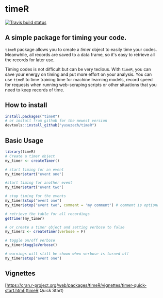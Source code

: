 # timeR

[![Travis build status](https://travis-ci.org/yusuzech/timeR.svg?branch=master)](https://travis-ci.org/yusuzech/timeR)
## A simple package for timing your code.

`timeR` package allows you to create a *timer* object
to easily time your codes. Meanwhile, all records are saved to a data frame, so it's easy to retrieve all the records for later use.

Timing codes is not difficult but can be very tedious. With `timeR`, you can save your energy on timing and put more effort on 
your analysis. You can use `timeR` to time training time for machine learning models, record speed for requests when running web-scraping scripts or other situations that you need to keep records of time.

## How to install

```r
install.packages("timeR")
# or install from github for the newest version
devtools::install_github("yusuzech/timeR")
```

## Basic Usage

```r
library(timeR)
# Create a timer object
my_timer <- createTimer()

# start timing for an event
my_timer$start("event one")

#start timing for another event
my_timer$start("event two")

# stop timing for the events
my_timer$stop("event one")
my_timer$stop("event two", comment = "my comment") # comment is optional

# retrieve the table for all recordings
getTimer(my_timer)

# or create a timer object and setting verbose to false
my_timer2 <- createTimer(verbose = F)

# toggle on/off verbose
my_timer$toggleVerbose()

# warnings will still be shown when verbose is turned off
my_timer$stop("event one")
```
## Vignettes
[https://cran.r-project.org/web/packages/timeR/vignettes/timer-quick-start.html](timeR Quick Start)
